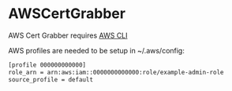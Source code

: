 # AWSCertGrabber

AWS Cert Grabber requires [AWS CLI](https://docs.aws.amazon.com/cli/latest/userguide/getting-started-install.html)

AWS profiles are needed to be setup in ~/.aws/config:
```sh
[profile 000000000000]
role_arn = arn:aws:iam::0000000000000:role/example-admin-role
source_profile = default
```


